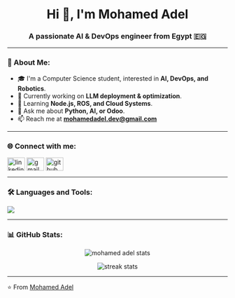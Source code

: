 <h1 align="center">Hi 👋, I'm Mohamed Adel</h1>
<h3 align="center">A passionate AI & DevOps engineer from Egypt 🇪🇬</h3>


---

### 🧠 About Me:
- 🎓 I'm a Computer Science student, interested in **AI, DevOps, and Robotics**.
- 🚀 Currently working on **LLM deployment & optimization**.
- 🌱 Learning **Node.js, ROS, and Cloud Systems**.
- 💬 Ask me about **Python, AI, or Odoo**.
- 📫 Reach me at **mohamedadel.dev@gmail.com**

---

### 🌐 Connect with me:
<p align="left">
<a href="https://linkedin.com/in/mohamedadel" target="blank"><img align="center" src="https://skillicons.dev/icons?i=linkedin" alt="linkedin" height="30" width="40" /></a>
<a href="mailto:mohamedadel.dev@gmail.com"><img align="center" src="https://skillicons.dev/icons?i=gmail" alt="gmail" height="30" width="40" /></a>
<a href="https://github.com/Mohamed-Adel" target="blank"><img align="center" src="https://skillicons.dev/icons?i=github" alt="github" height="30" width="40" /></a>
</p>

---

### 🛠️ Languages and Tools:
<p align="left"> 
  <img src="https://skillicons.dev/icons?i=python,nodejs,react,docker,linux,git,github,html,css,js" />
</p>

---

### 📊 GitHub Stats:
<p align="center">
  <img src="https://github-readme-stats.vercel.app/api?username=Mohamed-Adel&show_icons=true&theme=tokyonight" alt="mohamed adel stats" />
</p>

<p align="center">
  <img src="https://github-readme-streak-stats.herokuapp.com/?user=Mohamed-Adel&theme=tokyonight" alt="streak stats" />
</p>

---

⭐ From [Mohamed Adel](https://github.com/Mohamed-Adel)
